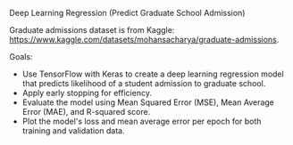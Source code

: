 Deep Learning Regression (Predict Graduate School Admission)

Graduate admissions dataset is from Kaggle: https://www.kaggle.com/datasets/mohansacharya/graduate-admissions.

Goals:
- Use TensorFlow with Keras to create a deep learning regression model that predicts likelihood of a student admission to graduate school.
- Apply early stopping for efficiency.
- Evaluate the model using Mean Squared Error (MSE), Mean Average Error (MAE), and R-squared score.
- Plot the model's loss and mean average error per epoch for both training and validation data.